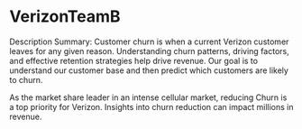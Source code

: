 # VerizonTeamB

Description Summary:
Customer churn is when a current Verizon customer leaves for any given reason. Understanding churn patterns, driving factors, and effective retention strategies help drive revenue. Our goal is to understand our customer base and then predict which customers are likely to churn.

As the market share leader in an intense cellular market, reducing Churn is a top priority for Verizon. Insights into churn reduction can impact millions in revenue.
